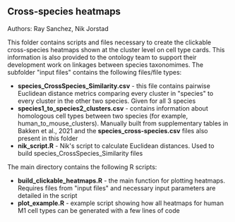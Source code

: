 ## Cross-species heatmaps

Authors: Ray Sanchez, Nik Jorstad

This folder contains scripts and files necessary to create the clickable cross-species heatmaps shown at the cluster level on cell type cards. This information is also
provided to the ontology team to support their development work on linkages between species taxonomimes. The subfolder "input files" contains the following files/file types:

* **species_CrossSpecies_Similarity.csv** - this file contains pairwise Euclidean distance metrics comparing every cluster in "species" to every cluster in the other two species. Given for all 3 species
* **species1_to_species2_clusters.csv** - contains information about homologous cell types between two species (for example, human_to_mouse_clusters). Manually built from supplementary tables in Bakken et al., 2021 and the **species_cross-species.csv** files also present in this folder
* **nik_script.R** - Nik's script to calculate Euclidean distances. Used to build species_CrossSpecies_Similarity files

The main directory contains the following R scripts:
* **build_clickable_heatmaps.R** - the main function for plotting heatmaps. Requires files from "input files" and necessary input parameters are detailed in the script
* **plot_example.R** - example script showing how all heatmaps for human M1 cell types can be generated with a few lines of code
